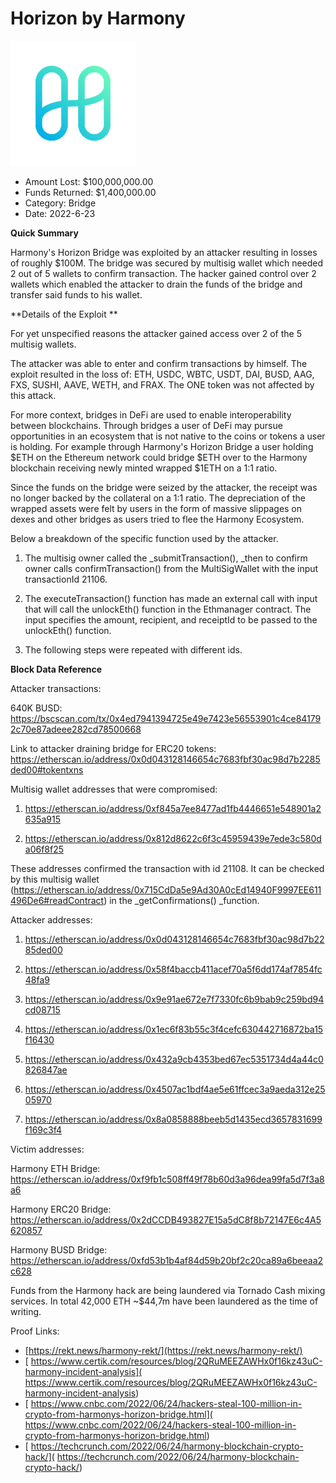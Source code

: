 # Horizon by Harmony
![Horizon by Harmony](/rektimages/Horizon-by-Harmony.png)
- Amount Lost: $100,000,000.00
- Funds Returned: $1,400,000.00
- Category: Bridge
- Date: 2022-6-23

**Quick Summary**

Harmony's Horizon Bridge was exploited by an attacker resulting in losses of roughly $100M. The bridge was secured by multisig wallet which needed 2 out of 5 wallets to confirm transaction. The hacker gained control over 2 wallets which enabled the attacker to drain the funds of the bridge and transfer said funds to his wallet.

  


 **Details of the Exploit  **

For yet unspecified reasons the attacker gained access over 2 of the 5 multisig wallets.

The attacker was able to enter and confirm transactions by himself. The exploit resulted in the loss of: ETH, USDC, WBTC, USDT, DAI, BUSD, AAG, FXS, SUSHI, AAVE, WETH, and FRAX. The ONE token was not affected by this attack.

  


For more context, bridges in DeFi are used to enable interoperability between blockchains. Through bridges a user of DeFi may pursue opportunities in an ecosystem that is not native to the coins or tokens a user is holding. For example through Harmony's Horizon Bridge a user holding $ETH on the Ethereum network could bridge $ETH over to the Harmony blockchain receiving newly minted wrapped $1ETH on a 1:1 ratio. 

  


Since the funds on the bridge were seized by the attacker, the receipt was no longer backed by the collateral on a 1:1 ratio. The depreciation of the wrapped assets were felt by users in the form of massive slippages on dexes and other bridges as users tried to flee the Harmony Ecosystem.

  


Below a breakdown of the specific function used by the attacker.

  


1) The multisig owner called the _submitTransaction(),  _then to confirm owner calls confirmTransaction() from the MultiSigWallet with the input transactionId 21106.

2) The executeTransaction() function has made an external call with input that will call the unlockEth() function in the Ethmanager contract. The input specifies the amount, recipient, and receiptId to be passed to the unlockEth() function.

3) The following steps were repeated with different ids.

  


 **Block Data Reference**

Attacker transactions:

640K BUSD: https://bscscan.com/tx/0x4ed7941394725e49e7423e56553901c4ce841792c70e87adeee282cd78500668

Link to attacker draining bridge for ERC20 tokens: https://etherscan.io/address/0x0d043128146654c7683fbf30ac98d7b2285ded00#tokentxns

  


Multisig wallet addresses that were compromised:

1) https://etherscan.io/address/0xf845a7ee8477ad1fb4446651e548901a2635a915

2) https://etherscan.io/address/0x812d8622c6f3c45959439e7ede3c580da06f8f25

These addresses confirmed the transaction with id 21108. It can be checked by this multisig wallet (https://etherscan.io/address/0x715CdDa5e9Ad30A0cEd14940F9997EE611496De6#readContract) in the _getConfirmations()  _function.

  


Attacker addresses:

1) https://etherscan.io/address/0x0d043128146654c7683fbf30ac98d7b2285ded00

2) https://etherscan.io/address/0x58f4baccb411acef70a5f6dd174af7854fc48fa9

3) https://etherscan.io/address/0x9e91ae672e7f7330fc6b9bab9c259bd94cd08715

4) https://etherscan.io/address/0x1ec6f83b55c3f4cefc630442716872ba15f16430

5) https://etherscan.io/address/0x432a9cb4353bed67ec5351734d4a44c0826847ae

6) https://etherscan.io/address/0x4507ac1bdf4ae5e61ffcec3a9aeda312e2505970

7) https://etherscan.io/address/0x8a0858888beeb5d1435ecd3657831699f169c3f4

  


Victim addresses:

Harmony ETH Bridge: https://etherscan.io/address/0xf9fb1c508ff49f78b60d3a96dea99fa5d7f3a8a6

Harmony ERC20 Bridge: https://etherscan.io/address/0x2dCCDB493827E15a5dC8f8b72147E6c4A5620857

Harmony BUSD Bridge: https://etherscan.io/address/0xfd53b1b4af84d59b20bf2c20ca89a6beeaa2c628

  


Funds from the Harmony hack are being laundered via Tornado Cash mixing services. In total 42,000 ETH ~$44,7m have been laundered as the time of writing.


Proof Links:
- [https://rekt.news/harmony-rekt/](https://rekt.news/harmony-rekt/)
- [ https://www.certik.com/resources/blog/2QRuMEEZAWHx0f16kz43uC-harmony-incident-analysis]( https://www.certik.com/resources/blog/2QRuMEEZAWHx0f16kz43uC-harmony-incident-analysis)
- [ https://www.cnbc.com/2022/06/24/hackers-steal-100-million-in-crypto-from-harmonys-horizon-bridge.html]( https://www.cnbc.com/2022/06/24/hackers-steal-100-million-in-crypto-from-harmonys-horizon-bridge.html)
- [ https://techcrunch.com/2022/06/24/harmony-blockchain-crypto-hack/]( https://techcrunch.com/2022/06/24/harmony-blockchain-crypto-hack/)


